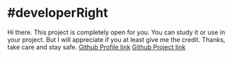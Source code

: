 # #developerRight

Hi there. This project is completely open for you. You can study it or use in your project. But I will appreciate if you at least give me the credit. Thanks, take care and stay safe.
[Github Profile link](https://github.com/Autorun-AVS)
[Github Project link](https://github.com/Autorun-AVS/HTML-CSS-Simple-Landing-Page-Practice-AVS-20240705)
